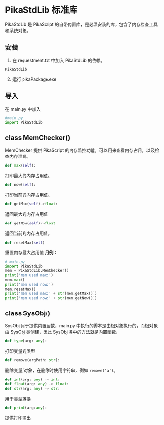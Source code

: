 # PikaStdLib  标准库

PikaStdLib 是 PikaScript 的自带内置库，是必须安装的库，包含了内存检查工具和系统对象。
## 安装

1. 在 requestment.txt 中加入 PikaStdLib 的依赖。
```
PikaStdLib
```

2. 运行 pikaPackage.exe
## 导入
在 main.py 中加入
```python
#main.py
import PikaStdLib
```
## class MemChecker()
MemChecker 提供 PikaScript 的内存监控功能。可以用来查看内存占用，以及检查内存泄漏。
```python
def max(self):
```
打印最大的内存占用值。
```python
def now(self):
```
打印当前的内存占用值。
```python
def getMax(self)->float:
```
返回最大的内存占用值
```python
def getNow(self)->float
```
返回当前的内存占用值。
```python
def resetMax(self)
```
重置内存最大占用值
**用例：**

```python
# main.py
import PikaStdLib
mem = PikaStdLib.MemChecker()
print('mem used max:')
mem.max()
print('mem used now:')
mem.resetMax()
print('mem used max:' + str(mem.getMax()))
print('mem used now:' + str(mem.getNow()))
```
## class SysObj()
SysObj 用于提供内置函数，main.py 中执行的脚本是由根对象执行的，而根对象由 SysObj 类创建，因此 SysObj 类中的方法就是内置函数。
```python
def type(arg: any):
```
打印变量的类型
```python
def remove(argPath: str):
```
删除变量/对象，在删除时使用字符串，例如 `remove('a')`。
```python
def int(arg: any) -> int:
def float(arg: any) -> float:
def str(arg: any) -> str:
```
用于类型转换
```python
def print(arg:any):
```
提供打印输出
